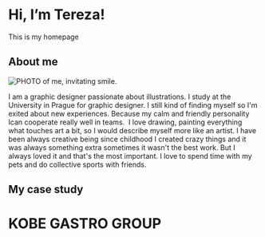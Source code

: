 # Hi, I’m Tereza!

This is my homepage

## About me

![PHOTO of me, invitating smile.](niceme.PNG)

I am a graphic designer passionate about illustrations. I study  at the University in Prague for graphic designer. I still kind of finding myself so I'm exited about new experiences. Because my calm and friendly personality Ican cooperate really well in teams.
 I love drawing, painting everything what touches art a bit, so I would describe myself more like an artist. I have been always creative being since childhood I created crazy things and it was always something extra sometimes it wasn't the best work. But I always loved it and that's the most important.
I love to spend time with my pets and do collective sports with friends.

## My case study
# KOBE GASTRO GROUP
